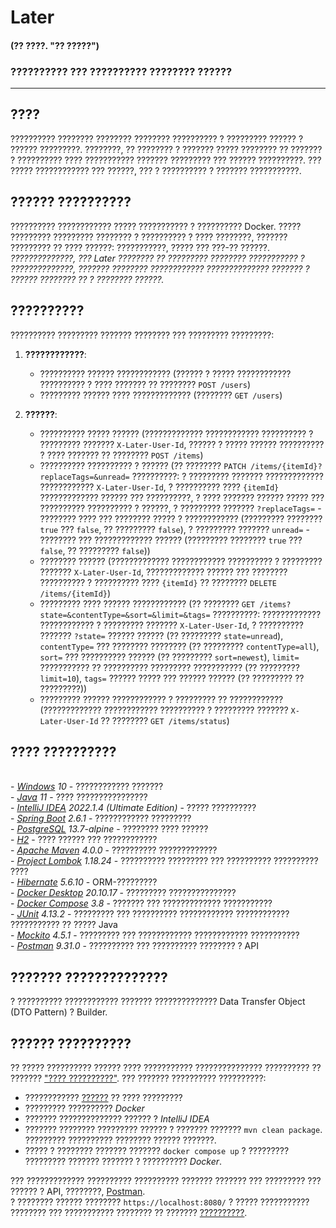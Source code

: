 # Later

#### (?? ????. "?? ?????")

### ?????????? ??? ?????????? ???????? ??????

***

## ????

?????????? ???????? ???????? ???????? ?????????? ? ????????? ?????? ? ?????? ?????????.
????????, ?? ???????? ? ??????? ????? ???????? ?? ??????? ? ?????????? ???? ??????????? ???????
????????? ??? ?????? ??????????. ??? ????? ???????????? ??? ??????, ??? ? ?????????? ? ???????
???????????.

## ?????? ??????????

?????????? ???????????? ????? ??????????? ? ?????????? Docker. ????? ????????? ????????? ???????? ?
?????????? ? ???? ????????, ??????? ????????? ?? ???? ??????: ???????????, ????? ??? ???-?? ??????.
<br> _??????????????, ??? Later ???????? ?? ????????? ???????? ??????????? ? ??????????????,
??????? ???????? ???????????? ?????????????? ??????? ? ?????? ???????? ?? ? ???????? ??????._

## ??????????

?????????? ????????? ??????? ???????? ??? ????????? ?????????:

1) **????????????**:

    - ?????????? ?????? ???????????? (?????? ? ????? ???????????? ?????????? ? ???? ??????? ??
      ???????? `POST /users`)
    - ????????? ?????? ???? ????????????? (???????? `GET /users`)

2) **??????**:

    - ?????????? ????? ?????? (????????????? ???????????? ?????????? ? ????????? ???????
      `X-Later-User-Id`, ?????? ? ????? ?????? ?????????? ? ???? ??????? ?? ???????? `POST /items`)
    - ?????????? ?????????? ? ?????? (?? ???????? `PATCH /items/{itemId}?replaceTags=&unread=`
      ??????????: ? ????????? ??????? ????????????? ???????????? `X-Later-User-Id`, ? ??????????
      ???? `{itemId}` ????????????? ?????? ??? ??????????, ? ???? ??????? ?????? ????? ???
      ?????????? ?????????? ? ??????, ? ????????? ??????? `?replaceTags=` - ???????? ???? ???
      ???????? ????? ? ???????????? (????????? ???????? `true` ??? `false`, ?? ????????? `false`),
      ? ?????????  ??????? `unread=` - ???????? ??? ????????????? ?????? (????????? ????????
      `true` ??? `false`, ?? ????????? `false`))
    - ???????? ?????? (????????????? ???????????? ?????????? ? ????????? ???????
      `X-Later-User-Id`, ????????????? ?????? ??? ???????? ?????????? ? ?????????? ????
      `{itemId}` ?? ???????? `DELETE /items/{itemId}`)
    - ????????? ???? ?????? ???????????? (?? ????????
      `GET /items?state=&contentType=&sort=&limit=&tags=` ??????????: ????????????? ????????????
      ? ????????? ??????? `X-Later-User-Id`, ? ?????????? ??????? `?state=` ?????? ?????? (??
      ????????? `state=unread`), `contentType=` ??? ???????? ???????? (?? ?????????
      `contentType=all`), `sort=` ??? ?????????? ?????? (?? ????????? `sort=newest`), `limit=`
      ??????????? ?? ?????????? ????????? ??????????? (?? ????????? `limit=10`), `tags=` ??????
      ????? ??? ?????? ?????? (?? ????????? ?? ?????????))
    - ????????? ?????? ???????????? ? ????????? ?? ???????????? (?????????????
      ???????????? ?????????? ?  ????????? ??????? `X-Later-User-Id` ?? ????????
      `GET /items/status`)

## ???? ??????????

<br>- *[Windows](https://www.microsoft.com/ru-ru/software-download/windows10) 10* - ????????????
???????
<br>- *[Java](https://www.java.com/ru/) 11* - ???? ????????????????
<br>- *[IntelliJ IDEA](https://www.jetbrains.com/ru-ru/idea/download/?ysclid=l8l4s0cdro888284513#section=windows)
2022.1.4 (Ultimate Edition)* - ????? ??????????
<br>- *[Spring Boot](https://spring.io) 2.6.1* - ???????????? ?????????
<br>- *[PostgreSQL](https://www.postgresql.org/) 13.7-alpine* - ???????? ???? ??????
<br>- *[H2](https://ru.wikipedia.org/wiki/H2)* - ???? ?????? ??? ????????????
<br>- *[Apache Maven](https://maven.apache.org/) 4.0.0* - ?????????? ?????????????
<br>- *[Project Lombok](https://projectlombok.org/) 1.18.24* - ?????????? ????????? ??? ??????????
?????????? ????
<br>- *[Hibernate](https://hibernate.org/) 5.6.10* - ORM-?????????
<br>- *[Docker Desktop](https://docs.docker.com/desktop/install/windows-install/) 20.10.17* -
????????? ???????????????
<br>- *[Docker Compose](https://docs.docker.com/compose/install/) 3.8* - ??????? ???
????????????? ???????????
<br>- *[JUnit](https://junit.org) 4.13.2* - ????????? ??? ?????????? ???????????? ????????????
??????????? ?? ????? Java
<br>- *[Mockito](https://site.mockito.org/) 4.5.1* - ????????? ??? ???????????? ????????????
???????????
<br>- *[Postman](https://www.postman.com/downloads/) 9.31.0* - ?????????? ??? ?????????? ????????
? API

## ??????? ??????????????

? ?????????? ???????????? ??????? ?????????????? Data Transfer Object (DTO Pattern) ? Builder.

## ?????? ??????????

?? ????? ?????????? ?????? ???? ??????????? ??????????????? ?????????? ?? ??????? ["????
??????????"](#????-??????????).
??? ??????? ?????????? ??????????:

- ???????????? [??????](https://github.com/gorden73/Later) ?? ???? ?????????
- ????????? ?????????? _Docker_
- ??????? ?????????????? ?????? ? _IntelliJ IDEA_
- ??????? ???????? ????????? ?????? ? ??????? ??????? `mvn clean package`. ????????? ??????????
  ???????? ?????? ???????.
- ????? ? ???????? ??????? ??????? `docker compose up` ? ????????? ????????? ??????? ???????
  ? ?????????? _Docker_.

??? ????????????? ?????????? ?????????? ??????? ??????? ??? ????????? ???
?????? ? API, ????????, [Postman](https://www.postman.com/).
<br>? ???????? ?????? ???????? `https://localhost:8080/` ? ????? ??????????? ???????? ???
??????????? ???????? ?? ??????? [??????????](#??????????).
